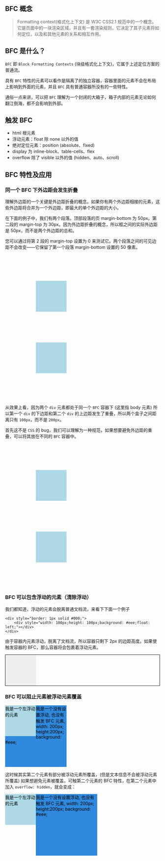 ## BFC 概念

> Formatting context(格式化上下文) 是 W3C CSS2.1 规范中的一个概念。它是页面中的一块渲染区域，并且有一套渲染规则，它决定了其子元素将如何定位，以及和其他元素的关系和相互作用。

## BFC 是什么？

`BFC` 即 `Block Formatting Contexts` (块级格式化上下文)，它属于上述定位方案的普通流。

具有 `BFC` 特性的元素可以看作是隔离了的独立容器，容器里面的元素不会在布局上影响到外面的元素，并且 `BFC` 具有普通容器所没有的一些特性。

通俗一点来讲，可以把 `BFC` 理解为一个封闭的大箱子，箱子内部的元素无论如何翻江倒海，都不会影响到外部。

## 触发 BFC

-   html 根元素
-   浮动元素：float 除 none 以外的值
-   绝对定位元素：position (absolute、fixed)
-   display 为 inline-block、table-cells、flex
-   overflow 除了 visible 以外的值 (hidden、auto、scroll)

## BFC 特性及应用

### 同一个 BFC 下外边距会发生折叠

理解外边距的一个关键是外边距折叠的概念。如果你有两个外边距相接的元素，这些外边距将合并为一个外边距，即最大的单个外边距的大小。

在下面的例子中，我们有两个段落。顶部段落的页 margin-bottom 为 50px。第二段的 margin-top 为 30px。因为外边距折叠的概念，所以框之间的实际外边距是 50px，而不是两个外边距的总和。

您可以通过将第 2 段的 margin-top 设置为 0 来测试它。两个段落之间的可见边距不会改变——它保留了第一个段落 margin-bottom 设置的 50 像素。

<body>
    <div style="width: 100px;height: 100px;background: lightblue;margin: 100px;"></div>
    <div style="width: 100px;height: 100px;background: lightblue;margin: 100px;"></div>
</body>

从效果上看，因为两个 `div` 元素都处于同一个 `BFC` 容器下 (这里指 body 元素) 所以第一个 `div` 的下边距和第二个 `div` 的上边距发生了重叠，所以两个盒子之间距离只有 `100px`，而不是 `200px`。

首先这不是 `CSS` 的 bug，我们可以理解为一种规范，如果想要避免外边距的重叠，可以将其放在不同的 `BFC` 容器中。

<div class="container" style="overflow: hidden; width: 100px; height: 100px; background: lightblue; margin: 100px;">
    <p></p>
</div>
<div class="container" style="overflow: hidden; width: 100px; height: 100px; background: lightblue; margin: 100px;">
    <p></p>
</div>

### BFC 可以包含浮动的元素（清除浮动）

我们都知道，浮动的元素会脱离普通文档流，来看下下面一个例子

```
<div style="border: 1px solid #000;">
    <div style="width: 100px;height: 100px;background: #eee;float: left;"></div>
</div>
```

由于容器内元素浮动，脱离了文档流，所以容器只剩下 2px 的边距高度。如果使触发容器的 BFC，那么容器将会包裹着浮动元素。

<div style="border: 1px solid #000;overflow: hidden">
    <div style="width: 100px;height: 100px;background: #eee;float: left;"></div>
</div>

### BFC 可以阻止元素被浮动元素覆盖

<div style="height: 100px;width: 100px;float: left;background: lightblue; color: #000">我是一个左浮动的元素</div>
<div style="width: 200px; height: 200px;background: #3089dc; color: #000">我是一个没有设置浮动, 
也没有触发 BFC 元素, width: 200px; height:200px; background: #eee;</div>

这时候其实第二个元素有部分被浮动元素所覆盖，(但是文本信息不会被浮动元素所覆盖) 如果想避免元素被覆盖，可触第二个元素的 BFC 特性，在第二个元素中加入 `overflow: hidden`，就会变成：

<div style="height: 100px;width: 100px;float: left;background: lightblue; color: #000">我是一个左浮动的元素</div>
<div style="width: 200px; height: 200px;background: #3089dc; color: #000; overflow: hidden;">我是一个没有设置浮动, 
也没有触发 BFC 元素, width: 200px; height:200px; background: #eee;</div>
